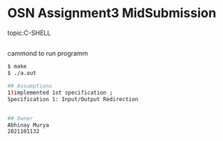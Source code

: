 
# OSN Assignment3 MidSubmission

topic:C-SHELL 
##
cammond to run programm

```bash
$ make
$ ./a.out

## Assumptions
1)implemented 1st specification ; 
Specification 1: Input/Output Redirection


## Owner
Abhinay Murya
2021101132
```
